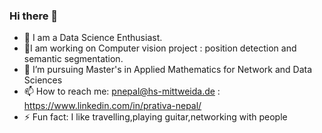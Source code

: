 ### Hi there 👋

- 🔭 I am a Data Science Enthusiast.
- 🎯I am working on Computer vision project : position detection and semantic segmentation.
- 🌱 I’m pursuing Master's in Applied Mathematics for Network and Data Sciences
- 📫 How to reach me: pnepal@hs-mittweida.de
                    : https://www.linkedin.com/in/prativa-nepal/                  
- ⚡ Fun fact: I like travelling,playing guitar,networking with people

